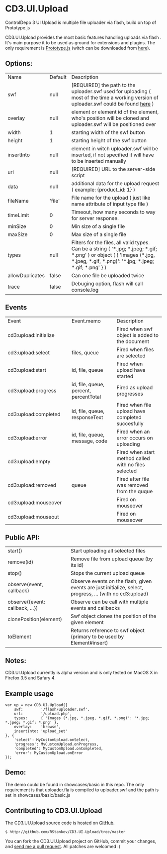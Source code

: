 CD3.UI.Upload
=========

ControlDepo 3 UI Upload is multiple file uploader via flash, build on top of Prototype.js

CD3.UI.Upload provides the most basic features handling uploads via flash . It's main purpose it to be used as ground for extensions and plugins. The only requirement is [Prototype.js](http://www.prototypejs.org/download) (witch can be downloaded from [here](http://www.prototypejs.org/download)).

## Options:
<table>
	<tr>
		<td>Name</td>
		<td>Default</td>
		<td>Description</td>
	</tr>
	<tr>
		<td>swf</td>
		<td>null</td>
		<td>[REQUIRED] the path to the uploader.swf used for uploading ( most of the time a working version of uploader.swf could be found <a href="http://github.com/RStankov/CD3.UI.Upload/downloads">here</a> )</td>
	</tr>
	<tr>
		<td>overlay</td>
		<td>null</td>
		<td>element or element id of the element, who's position will be cloned and uploader.swf will be positioned over</td>
	</tr>
	<tr>
		<td>width</td>
		<td>1</td>
		<td>starting width of the swf button</td>
	</tr>
	<tr>
		<td>height</td>
		<td>1</td>
		<td>starting height of the swf button</td>
	</tr>
	<tr>
		<td>insertInto</td>
		<td>null</td>
		<td>element in witch uploader.swf will be inserted, if not specified it will have to be inserted manually</td>
	</tr>
	<tr>
		<td>url</td>
		<td>null</td>
		<td>[REQUIRED] URL to the server-side script</td>
	</tr>
	<tr>
		<td>data</td>
		<td>null</td>
		<td>additional data for the upload request ( example: {product_id: 1} )</td>
	</tr>
	<tr>
		<td>fileName</td>
		<td>'file'</td>
		<td>File name for the upload ( just like name attribute of input type file )</td>
	</tr>
	<tr>
		<td>timeLimit</td>
		<td>0</td>
		<td>Timeout, how many seconds to way for server response.</td>
	</tr>
	<tr>
		<td>minSize</td>
		<td>0</td>
		<td>Min size of a single file</td>
	</tr>
	<tr>
		<td>maxSize</td>
		<td>0</td>
		<td>Max size of a single file</td>
	</tr>
	<tr>
		<td>types</td>
		<td>null</td>
		<td>Filters for the files, all valid types. Can be a string ( '*.jpg; *.jpeg; *.gif; *.png' ) or object ( { 'Images (*.jpg, *.jpeg, *.gif, *.png)': '*.jpg; *.jpeg; *.gif; *.png' } )</td>
	</tr>
	<tr>
		<td>allowDuplicates</td>
		<td>false</td>
		<td>Can one file be uploaded twice</td>
	</tr>
	<tr>
		<td>trace</td>
		<td>false</td>
		<td>Debuging option, flash will call console.log</td>
	</tr>
</table>

## Events
<table>
	<tr>
		<td>Event<td>
		<td>Event.memo</td>
		<td>Description</td>
	</tr>
	<tr>
		<td>cd3:upload:initialize<td>
		<td> </td>
		<td>Fired when swf object is added to the document</td>
	</tr>
	<tr>
		<td>cd3:upload:select<td>
		<td>files, queue</td>
		<td>Fired when files are selected</td>
	</tr>
	<tr>
		<td>cd3:upload:start<td>
		<td>id, file, queue</td>
		<td>Fired when upload have started</td>
	</tr>
	<tr>
		<td>cd3:upload:progress<td>
		<td>id, file, queue, percent, percentTotal</td>
		<td>Fired as upload progresses</td>
	</tr>
	<tr>
		<td>cd3:upload:completed<td>
		<td>id, file, queue, responseText</td>
		<td>Fired when file upload have completed succesfully</td>
	</tr>
	<tr>
		<td>cd3:upload:error<td>
		<td>id, file, queue, message, code</td>
		<td>Fired when an error occurs on uploading</td>
	</tr>
	<tr>
		<td>cd3:upload:empty<td>
		<td></td>
		<td>Fired when start method called with no files selected</td>
	</tr>
	<tr>
		<td>cd3:upload:removed<td>
		<td>queue</td>
		<td>Fired after file was removed from the quque</td>
	</tr>
	<tr>
		<td>cd3:upload:mouseover<td>
		<td></td>
		<td>Fired on mouseover</td>
	</tr>
	<tr>
		<td>cd3:upload:mouseout<td>
		<td></td>
		<td>Fired on mouseover</td>
	</tr>
</table>

## Public API:

<table>
	<tr>
		<td>start()</td>
		<td>Start uploading all selected files</td>
	</tr>
		<td>remove(id)</td>
		<td>Remove file from upload queue (by its id)</td>
	</tr>
		<td>stop()</td>
		<td>Stops the current upload queue</td>
	</tr>
		<td>observe(event, callback)</td>
		<td>Observe events on the flash, given events are just initialize, select, progress, ... (with no cd3:upload)</td>
	</tr>
		<td>observe({event: callback, ...})</td>
		<td>Observe can be call with multiple events and callbacks</td>
	</tr>
		<td>clonePosition(element)</td>
		<td>Swf object clones the position of the given element</td>
	</tr>
		<td>toElement</td>
		<td>Returns reference to swf object  (primary to be used by Element#insert)</td>
	</tr>
</table>

## Notes:

CD3.UI.Upload currently is alpha version and is only tested on MacOS X in Firefox 3.5 and Safary 4.

## Example usage

	var up = new CD3.UI.Upload({
		swf:		'/flash/uploader.swf',
		url:		'/upload.php',
		types:		{ 'Images (*.jpg, *.jpeg, *.gif, *.png)': '*.jpg; *.jpeg; *.gif; *.png' },
		overlay:	'browse',
		insertInto: 'upload_set'
	}, {
		'select': MyCustomUpload.onSelect,
		'progress': MyCustomUpload.onProgress,
		'completed': MyCustomUpload.onCompleted,
		'error': MyCustomUpload.onError
	});

## Demo:

The demo could be found in showcases/basic in this repo. 
The only requirement is that uploader.fla is compiled to uploader.swf and the path is set in showcases/basic/basic.js

## Contributing to CD3.UI.Upload

The CD3.UI.Upload source code is hosted on [GitHub](http://github.com/).

    $ http://github.com/RStankov/CD3.UI.Upload/tree/master
    
You can fork the CD3.UI.Upload project on GitHub, commit your changes, and [send me a pull request](http://github.com/guides/pull-requests). All patches are welcomed :)
